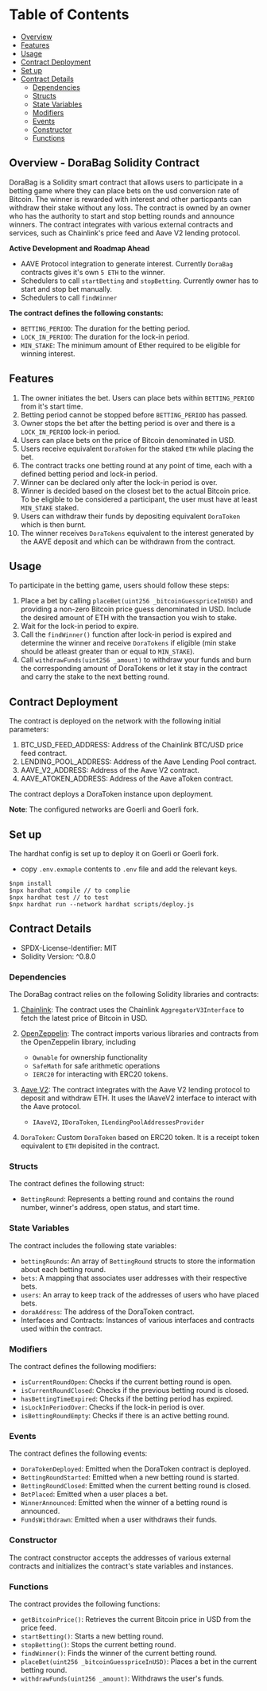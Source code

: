 # Table of Contents
- 	[Overview](#overview)
-   [Features](#features)
-   [Usage](#usage)
-   [Contract Deployment](#contract-deployment)
-   [Set up](#set-up)
-   [Contract Details](#contract-details)
    -   [Dependencies](#dependencies)
    -   [Structs](#structs)
    -   [State Variables](#state-variables)
    -   [Modifiers](#modifiers)
    -   [Events](#events)
    -   [Constructor](#constructor)
    -   [Functions](#functions)


## Overview - DoraBag Solidity Contract

DoraBag is a Solidity smart contract that allows users to participate in a betting game where they can place bets on the usd conversion rate of Bitcoin. The winner is rewarded with interest and other particpants can withdraw their stake without any loss. The contract is owned by an owner who has the authority to start and stop betting rounds and announce winners. The contract integrates with various external contracts and services, such as Chainlink's price feed and Aave V2 lending protocol.

**Active Development and Roadmap Ahead**
- AAVE Protocol integration to generate interest. Currently `DoraBag` contracts gives it's own `5 ETH` to the winner.
- Schedulers to call `startBetting` and `stopBetting`. Currently owner has to start and stop bet manually.
- Schedulers to call `findWinner`

**The contract defines the following constants:**

-   `BETTING_PERIOD`: The duration for the betting period.
-   `LOCK_IN_PERIOD`: The duration for the lock-in period.
-   `MIN_STAKE`: The minimum amount of Ether required to be eligible for winning interest.


## Features

1. The owner initiates the bet. Users can place bets within `BETTING_PERIOD` from it's start time.
2. Betting period cannot be stopped before `BETTING_PERIOD` has passed.
3. Owner stops the bet after the betting period is over and there is a `LOCK_IN_PERIOD` lock-in period.
4. Users can place bets on the price of Bitcoin denominated in USD.
5. Users receive equivalent `DoraToken` for the staked `ETH` while placing the bet.
6. The contract tracks one betting round at any point of time, each with a defined betting period and lock-in period.
7. Winner can be declared only after the lock-in period is over.
8. Winner is decided based on the closest bet to the actual Bitcoin price. To be eligible to be considered a participant, the user must have at least `MIN_STAKE` staked.
9. Users can withdraw their funds by depositing equivalent `DoraToken` which is then burnt.
10. The winner receives `DoraTokens` equivalent to the interest generated by the AAVE deposit and which can be withdrawn from the contract.

## Usage

To participate in the betting game, users should follow these steps:

1. Place a bet by calling `placeBet(uint256 _bitcoinGuesspriceInUSD)` and providing a non-zero Bitcoin price guess denominated in USD. Include the desired amount of ETH with the transaction you wish to stake.
2. Wait for the lock-in period to expire.
3. Call the `findWinner()` function after lock-in period is expired and determine the winner and receive `DoraTokens` if eligible (min stake should be atleast greater than or equal to `MIN_STAKE`).
4. Call `withdrawFunds(uint256 _amount)` to withdraw your funds and burn the corresponding amount of DoraTokens or let it stay in the contract and carry the stake to the next betting round.

## Contract Deployment

The contract is deployed on the network with the following initial parameters:

1. BTC_USD_FEED_ADDRESS: Address of the Chainlink BTC/USD price feed contract.
2. LENDING_POOL_ADDRESS: Address of the Aave Lending Pool contract.
3. AAVE_V2_ADDRESS: Address of the Aave V2 contract.
4. AAVE_ATOKEN_ADDRESS: Address of the Aave aToken contract.

The contract deploys a DoraToken instance upon deployment.

**Note**: The configured networks are Goerli and Goerli fork.

## Set up

The hardhat config is set up to deploy it on Goerli or Goerli fork. 
- copy `.env.exmaple` contents to `.env` file and add the relevant keys. 

```
$npm install
$npx hardhat compile // to complie
$npx hardhat test // to test
$npx hardhat run --network hardhat scripts/deploy.js 
```

## Contract Details

-   SPDX-License-Identifier: MIT
-   Solidity Version: ^0.8.0

### Dependencies

The DoraBag contract relies on the following Solidity libraries and contracts:

1. [Chainlink](https://docs.chain.link/data-feeds/price-feeds): The contract uses the Chainlink `AggregatorV3Interface` to fetch the latest price of Bitcoin in USD.

2. [OpenZeppelin](https://docs.openzeppelin.com/): The contract imports various libraries and contracts from the OpenZeppelin library, including

	-   `Ownable` for ownership functionality
	-   `SafeMath` for safe arithmetic operations
	-   `IERC20` for interacting with ERC20 tokens.

3. [Aave V2](https://docs.aave.com/developers/v/2.0/the-core-protocol/weth-gateway): The contract integrates with the Aave V2 lending protocol to deposit and withdraw ETH. It uses the IAaveV2 interface to interact with the Aave protocol.
    - `IAaveV2`, `IDoraToken`, `ILendingPoolAddressesProvider`
4. `DoraToken`: Custom `DoraToken` based on ERC20 token. It is a receipt token equivalent to `ETH` depisited in the contract.

### Structs

The contract defines the following struct:

-   `BettingRound`: Represents a betting round and contains the round number, winner's address, open status, and start time.

### State Variables

The contract includes the following state variables:

-   `bettingRounds`: An array of `BettingRound` structs to store the information about each betting round.
-   `bets`: A mapping that associates user addresses with their respective bets.
-   `users`: An array to keep track of the addresses of users who have placed bets.
-   `doraAddress`: The address of the DoraToken contract.
-   Interfaces and Contracts: Instances of various interfaces and contracts used within the contract.

### Modifiers

The contract defines the following modifiers:

-   `isCurrentRoundOpen`: Checks if the current betting round is open.
-   `isCurrentRoundClosed`: Checks if the previous betting round is closed.
-   `hasBettingTimeExpired`: Checks if the betting period has expired.
-   `isLockInPeriodOver`: Checks if the lock-in period is over.
-   `isBettingRoundEmpty`: Checks if there is an active betting round.

### Events

The contract defines the following events:

-   `DoraTokenDeployed`: Emitted when the DoraToken contract is deployed.
-   `BettingRoundStarted`: Emitted when a new betting round is started.
-   `BettingRoundClosed`: Emitted when the current betting round is closed.
-   `BetPlaced`: Emitted when a user places a bet.
-   `WinnerAnnounced`: Emitted when the winner of a betting round is announced.
-   `FundsWithdrawn`: Emitted when a user withdraws their funds.

### Constructor

The contract constructor accepts the addresses of various external contracts and initializes the contract's state variables and instances.

### Functions

The contract provides the following functions:

-   `getBitcoinPrice()`: Retrieves the current Bitcoin price in USD from the price feed.
-   `startBetting()`: Starts a new betting round.
-   `stopBetting()`: Stops the current betting round.
-   `findWinner()`: Finds the winner of the current betting round.
-   `placeBet(uint256 _bitcoinGuesspriceInUSD)`: Places a bet in the current betting round.
-   `withdrawFunds(uint256 _amount)`: Withdraws the user's funds.



